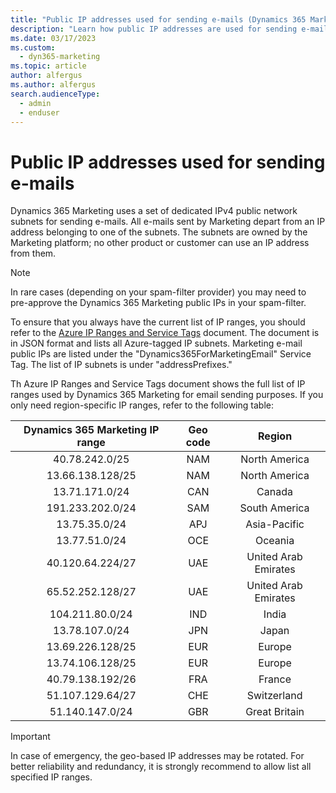 ```yaml
---
title: "Public IP addresses used for sending e-mails (Dynamics 365 Marketing) | Microsoft Docs"
description: "Learn how public IP addresses are used for sending e-mails in Dynamics 365 Marketing."
ms.date: 03/17/2023
ms.custom: 
  - dyn365-marketing
ms.topic: article
author: alfergus
ms.author: alfergus
search.audienceType: 
  - admin
  - enduser
---
```


# Public IP addresses used for sending e-mails

Dynamics 365 Marketing uses a set of dedicated IPv4 public network subnets for sending e-mails. All e-mails sent by Marketing depart from an IP address belonging to one of the subnets. The subnets are owned by the Marketing platform; no other product or customer can use an IP address from them.

> [!NOTE]
> In rare cases (depending on your spam-filter provider) you may need to pre-approve the Dynamics 365 Marketing public IPs in your spam-filter.

To ensure that you always have the current list of IP ranges, you should refer to the [Azure IP Ranges and Service Tags](https://www.microsoft.com/download/details.aspx?id=56519) document. The document is in JSON format and lists all Azure-tagged IP subnets. Marketing e-mail public IPs are listed under the "Dynamics365ForMarketingEmail" Service Tag. The list of IP subnets is under "addressPrefixes."

Th Azure IP Ranges and Service Tags document shows the full list of IP ranges used by Dynamics 365 Marketing for email sending purposes. If you only need region-specific IP ranges, refer to the following table:

| Dynamics 365 Marketing IP range | Geo code |        Region        |
|:-----------------------:|:--------:|:--------------------:|
|      40.78.242.0/25     |    NAM   |     North America    |
|     13.66.138.128/25    |    NAM   |     North America    |
|      13.71.171.0/24     |    CAN   |        Canada        |
|     191.233.202.0/24    |    SAM   |     South America    |
|      13.75.35.0/24      |    APJ   |     Asia-Pacific     |
|      13.77.51.0/24      |    OCE   |        Oceania       |
|     40.120.64.224/27    |    UAE   | United Arab Emirates |
|     65.52.252.128/27    |    UAE   | United Arab Emirates |
|     104.211.80.0/24     |    IND   |         India        |
|      13.78.107.0/24     |    JPN   |         Japan        |
|     13.69.226.128/25    |    EUR   |        Europe        |
|     13.74.106.128/25    |    EUR   |        Europe        |
|     40.79.138.192/26    |    FRA   |        France        |
|     51.107.129.64/27    |    CHE   |      Switzerland     |
|     51.140.147.0/24     |    GBR   |     Great Britain    |

> [!IMPORTANT]
> In case of emergency, the geo-based IP addresses may be rotated. For better reliability and redundancy, it is strongly recommend to allow list all specified IP ranges.
